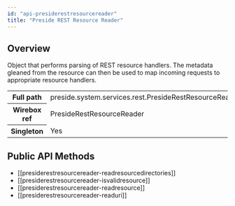 ```yaml
---
id: "api-presiderestresourcereader"
title: "Preside REST Resource Reader"
---
```



## Overview




Object that performs parsing of REST resource handlers.
The metadata gleaned from the resource can then be used
to map incoming requests to appropriate resource handlers.<div class="table-responsive"><table class="table table-condensed"><tr><th>Full path</th><td>preside.system.services.rest.PresideRestResourceReader</td></tr><tr><th>Wirebox ref</th><td>PresideRestResourceReader</td></tr><tr><th>Singleton</th><td>Yes</td></tr></table></div>

## Public API Methods

* [[presiderestresourcereader-readresourcedirectories]]
* [[presiderestresourcereader-isvalidresource]]
* [[presiderestresourcereader-readresource]]
* [[presiderestresourcereader-readuri]]